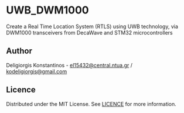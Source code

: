 # UWB_DWM1000 

Create a Real Time Location System (RTLS) using UWB technology, via DWM1000 transceivers from DecaWave and STM32 microcontrollers

## Author 
Deligiorgis Konstantinos - el15432@central.ntua.gr / kodeligiorgis@gmail.com

## Licence 
Distributed under the MIT License. See [LICENCE](https://github.com/kdeligiorgis/UWB_DWM1000/blob/main/LICENSE) for more information.
